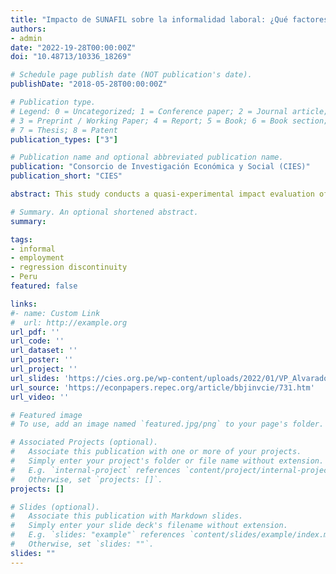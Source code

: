 ```yaml
---
title: "Impacto de SUNAFIL sobre la informalidad laboral: ¿Qué factores ayudaron a que sea más efectiva?"
authors:
- admin
date: "2022-19-28T00:00:00Z"
doi: "10.48713/10336_18269"

# Schedule page publish date (NOT publication's date).
publishDate: "2018-05-28T00:00:00Z"

# Publication type.
# Legend: 0 = Uncategorized; 1 = Conference paper; 2 = Journal article;
# 3 = Preprint / Working Paper; 4 = Report; 5 = Book; 6 = Book section;
# 7 = Thesis; 8 = Patent
publication_types: ["3"]

# Publication name and optional abbreviated publication name.
publication: "Consorcio de Investigación Económica y Social (CIES)"
publication_short: "CIES"

abstract: This study conducts a quasi-experimental impact evaluation of the start-up of Sunafil on labor informality variables. Sunafil changed the institutional environment mainly by increasing labor inspection expenses. Leveraging the time and geographical variation of Sunafil, differences in difference with multiple time periods, discontinuous regression, and differences in discontinuities were used. It is found that Sunafil reduced the probability of not having health insurance (18 pp.), not having a work contract (23 pp.), and receiving less than the minimum wage (9 pp.). The effects are similar in the formal sector. Likewise, the effect is different depending on the worker’s gender and the intensity of expenditure on inspections and payroll.

# Summary. An optional shortened abstract.
summary: 

tags:
- informal
- employment
- regression discontinuity
- Peru
featured: false

links:
#- name: Custom Link
#  url: http://example.org
url_pdf: ''
url_code: ''
url_dataset: ''
url_poster: ''
url_project: ''
url_slides: 'https://cies.org.pe/wp-content/uploads/2022/01/VP_Alvarado.pdf'
url_source: 'https://econpapers.repec.org/article/bbjinvcie/731.htm'
url_video: ''

# Featured image
# To use, add an image named `featured.jpg/png` to your page's folder. 

# Associated Projects (optional).
#   Associate this publication with one or more of your projects.
#   Simply enter your project's folder or file name without extension.
#   E.g. `internal-project` references `content/project/internal-project/index.md`.
#   Otherwise, set `projects: []`.
projects: []

# Slides (optional).
#   Associate this publication with Markdown slides.
#   Simply enter your slide deck's filename without extension.
#   E.g. `slides: "example"` references `content/slides/example/index.md`.
#   Otherwise, set `slides: ""`.
slides: ""
---
```

